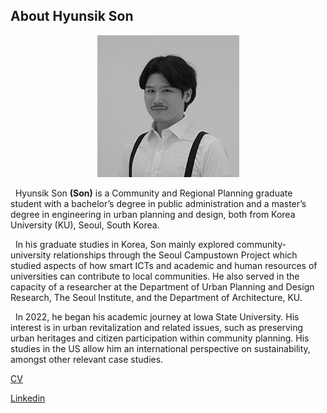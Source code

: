 ## About Hyunsik Son

<p align="center"><img src="Son_1.jpg"></p>

&nbsp;&nbsp;Hyunsik Son **(Son)** is a Community and Regional Planning graduate student with a bachelor’s degree in public administration and a master’s degree in engineering in urban planning and design, both from Korea University (KU), Seoul, South Korea.

&nbsp;&nbsp;In his graduate studies in Korea, Son mainly explored community-university relationships through the Seoul Campustown Project which studied aspects of how smart ICTs and academic and human resources of universities can contribute to local communities. He also served in the capacity of a researcher at the Department of Urban Planning and Design Research, The Seoul Institute, and the Department of Architecture, KU.

&nbsp;&nbsp;In 2022, he began his academic journey at Iowa State University. His interest is in urban revitalization and related issues, such as preserving urban heritages and citizen participation within community planning. His studies in the US allow him an international perspective on sustainability, amongst other relevant case studies.


[CV](CV_HyunsikSon_230207.pdf)


[Linkedin](https://www.linkedin.com/in/hyunsikson/)
